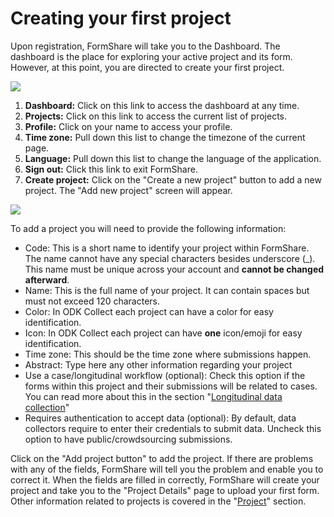 # Creating your first project

Upon registration, FormShare will take you to the Dashboard. The dashboard is the place for exploring your active project and its form. However, at this point, you are directed to create your first project.

![](../.gitbook/assets/empty\_dashboard\_captions.png)

1. **Dashboard:** Click on this link to access the dashboard at any time.
2. **Projects:** Click on this link to access the current list of projects.
3. **Profile:** Click on your name to access your profile.
4. **Time zone:** Pull down this list to change the timezone of the current page.
5. **Language:** Pull down this list to change the language of the application.
6. **Sign out:** Click this link to exit FormShare.
7. **Create project:** Click on the "Create a new project" button to add a new project. The "Add new project" screen will appear.

![](../.gitbook/assets/add\_project\_odk.png)

To add a project you will need to provide the following information:

* Code: This is a short name to identify your project within FormShare. The name cannot have any special characters besides underscore (\_). This name must be unique across your account and **cannot be changed afterward**.
* Name: This is the full name of your project. It can contain spaces but must not exceed 120 characters.
* Color: In ODK Collect each project can have a color for easy identification.
* Icon: In ODK Collect each project can have **one** icon/emoji for easy identification.
* Time zone: This should be the time zone where submissions happen.&#x20;
* Abstract: Type here any other information regarding your project
* Use a case/longitudinal workflow (optional): Check this option if the forms within this project and their submissions will be related to cases. You can read more about this in the section "[Longitudinal data collection](../use-cases/for-engineers/)"
* Requires authentication to accept data (optional): By default, data collectors require to enter their credentials to submit data. Uncheck this option to have public/crowdsourcing submissions.

Click on the "Add project button" to add the project. If there are problems with any of the fields, FormShare will tell you the problem and enable you to correct it. When the fields are filled in correctly, FormShare will create your project and take you to the "Project Details" page to upload your first form. Other information related to projects is covered in the "[Project](../fundamentals/projects.md)" section.
